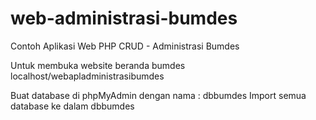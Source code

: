 # web-administrasi-bumdes
Contoh Aplikasi Web PHP CRUD - Administrasi Bumdes

Untuk membuka website beranda bumdes
localhost/webapladministrasibumdes

Buat database di phpMyAdmin dengan nama : dbbumdes
Import semua database ke dalam dbbumdes
